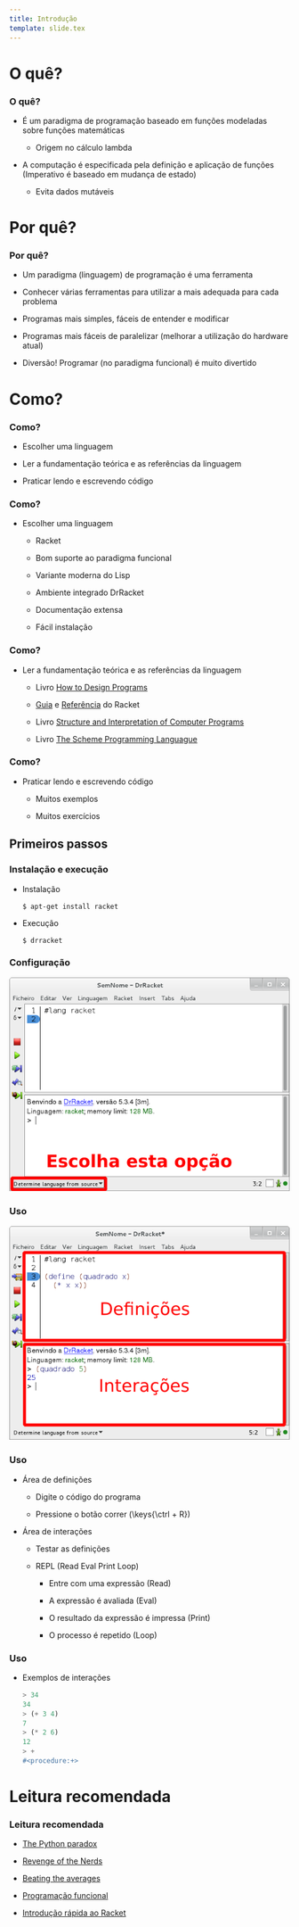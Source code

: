 ```yaml
---
title: Introdução
template: slide.tex
---
```


# O quê?

### O quê?

-   É um paradigma de programação baseado em funções modeladas sobre funções matemáticas

    -   Origem no cálculo lambda

-   A computação é especificada pela definição e aplicação de funções
    (Imperativo é baseado em mudança de estado)

    -   Evita dados mutáveis

# Por quê?

### Por quê?

-   Um paradigma (linguagem) de programação é uma ferramenta

-   Conhecer várias ferramentas para utilizar a mais adequada para cada problema

-   Programas mais simples, fáceis de entender e modificar

-   Programas mais fáceis de paralelizar (melhorar a utilização do hardware atual)

-   Diversão! Programar (no paradigma funcional) é muito divertido


# Como?

### Como?

-   Escolher uma linguagem

-   Ler a fundamentação teórica e as referências da linguagem

-   Praticar lendo e escrevendo código


### Como?

-   Escolher uma linguagem

    -   Racket

    -   Bom suporte ao paradigma funcional

    -   Variante moderna do Lisp

    -   Ambiente integrado DrRacket

    -   Documentação extensa

    -   Fácil instalação


### Como?

-   Ler a fundamentação teórica e as referências da linguagem

    -   Livro [How to Design Programs](http://htdp.org/)

    -   [Guia](http://docs.racket-lang.org/guide/index.html)
        e [Referência](http://docs.racket-lang.org/reference/) do Racket

    -   Livro [Structure and Interpretation of Computer Programs](https://mitpress.mit.edu/sicp/)

    -   Livro [The Scheme Programming Languague](http://www.scheme.com/tspl4/ )


### Como?

-   Praticar lendo e escrevendo código

    -   Muitos exemplos

    -   Muitos exercícios


## Primeiros passos

### Instalação e execução

- Instalação

    ```console
    $ apt-get install racket
    ```

- Execução

    ```console
    $ drracket
    ```

### Configuração

![](imagens/drracket-config.png)

### Uso

![](imagens/drracket-exemplo.png)

### Uso

-   Área de definições

    -   Digite o código do programa

    -   Pressione o botão correr (\keys{\ctrl + R})

-   Área de interações

    -   Testar as definições

    -   REPL (Read Eval Print Loop)

        -   Entre com uma expressão (Read)

        -   A expressão é avaliada (Eval)

        -   O resultado da expressão é impressa (Print)

        -   O processo é repetido (Loop)

### Uso

- Exemplos de interações

    ```scheme
    > 34
    34
    > (+ 3 4)
    7
    > (* 2 6)
    12
    > +
    #<procedure:+>
    ```

# Leitura recomendada

### Leitura recomendada

- [The Python paradox](http://www.paulgraham.com/pypar.html)

- [Revenge of the Nerds](http://www.paulgraham.com/icad.html)

- [Beating the averages](http://www.paulgraham.com/avg.html)

- [Programação funcional](https://en.wikipedia.org/wiki/Functional_programming)

- [Introdução rápida ao Racket](http://docs.racket-lang.org/quick/)

<!-- vim: set spell spelllang=pt_br: !-->
